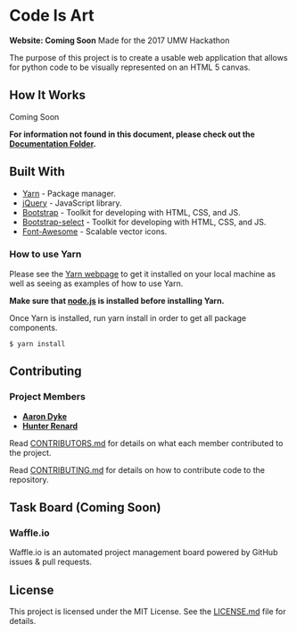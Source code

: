 # Code Is Art
**Website: Coming Soon**
Made for the 2017 UMW Hackathon

The purpose of this project is to create a usable web application that allows for python code to be visually represented on an HTML 5 canvas.

## How It Works

Coming Soon

**For information not found in this document, please check out the [Documentation Folder]().**

## Built With

* [Yarn](https://yarnpkg.com) - Package manager.
* [jQuery](https://jquery.com/) - JavaScript library.
* [Bootstrap](https://getbootstrap.com/) - Toolkit for developing with HTML, CSS, and JS.
* [Bootstrap-select](https://silviomoreto.github.io/bootstrap-select/) - Toolkit for developing with HTML, CSS, and JS.
* [Font-Awesome](http://fontawesome.io/) - Scalable vector icons.

### How to use Yarn

Please see the [Yarn webpage](https://yarnpkg.com/) to get it installed on your local machine as well as seeing as examples of how to use Yarn.

**Make sure that [node.js](https://nodejs.org/) is installed before installing Yarn.**

Once Yarn is installed, run yarn install in order to get all package components.
```
$ yarn install
```

## Contributing

### Project Members

* [**Aaron Dyke**](https://github.com/Adyke95)
* [**Hunter Renard**](https://github.com/RenardHJ)

Read [CONTRIBUTORS.md](CONTRIBUTORS.md) for details on what each member contributed to the project.

Read [CONTRIBUTING.md](CONTRIBUTING.md) for details on how to contribute code to the repository. 


## Task Board (Coming Soon)

### Waffle.io

Waffle.io is an automated project management board powered by GitHub issues & pull requests.

## License

This project is licensed under the MIT License. See the [LICENSE.md](LICENSE.md) file for details.
